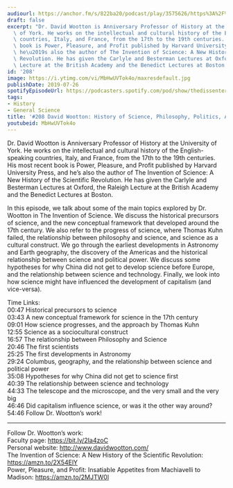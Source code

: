 ```yaml
---
audiourl: https://anchor.fm/s/822ba20/podcast/play/3575626/https%3A%2F%2Fd3ctxlq1ktw2nl.cloudfront.net%2Fproduction%2F2019-5-15%2F17013287-44100-2-f4c968931f114.m4a
draft: false
excerpt: "Dr. David Wootton is Anniversary Professor of History at the University\
  \ of York. He works on the intellectual and cultural history of the English-speaking\
  \ countries, Italy, and France, from the 17th to the 19th centuries. His most recent\
  \ book is Power, Pleasure, and Profit published by Harvard University Press, and\
  \ he\u2019s also the author of The Invention of Science: A New History of the Scientific\
  \ Revolution. He has given the Carlyle and Besterman Lectures at Oxford, the Raleigh\
  \ Lecture at the British Academy and the Benedict Lectures at Boston."
id: '208'
image: https://i.ytimg.com/vi/MbHwUVTok4o/maxresdefault.jpg
publishDate: 2019-07-26
spotifyEpisodeUrl: https://podcasters.spotify.com/pod/show/thedissenter/episodes/208-David-Wootton-History-of-Science--Philosophy--Politics--And-Capitalism-e4bkca
tags:
- History
- General Science
title: '#208 David Wootton: History of Science, Philosophy, Politics, And Capitalism'
youtubeid: MbHwUVTok4o
---
```

<div class="timelinks">

Dr. David Wootton is Anniversary Professor of History at the University of York. He works on the intellectual and cultural history of the English-speaking countries, Italy, and France, from the 17th to the 19th centuries. His most recent book is Power, Pleasure, and Profit published by Harvard University Press, and he’s also the author of The Invention of Science: A New History of the Scientific Revolution. He has given the Carlyle and Besterman Lectures at Oxford, the Raleigh Lecture at the British Academy and the Benedict Lectures at Boston.

In this episode, we talk about some of the main topics explored by Dr. Wootton in The Invention of Science. We discuss the historical precursors of science, and the new conceptual framework that developed around the 17th century. We also refer to the progress of science, where Thomas Kuhn failed, the relationship between philosophy and science, and science as a cultural construct. We go through the earliest developments in Astronomy and Earth geography, the discovery of the Americas and the historical relationship between science and political power. We discuss some hypotheses for why China did not get to develop science before Europe, and the relationship between science and technology. Finally, we look into how science might have influenced the development of capitalism (and vice-versa).

Time Links:  
<time>00:47</time> Historical precursors to science  
<time>03:43</time> A new conceptual framework for science in the 17th century  
<time>09:01</time> How science progresses, and the approach by Thomas Kuhn                                   
<time>12:55</time> Science as a sociocultural construct  
<time>16:57</time> The relationship between Philosophy and Science  
<time>20:46</time> The first scientists  
<time>25:25</time> The first developments in Astronomy  
<time>29:24</time> Columbus, geography, and the relationship between science and political power  
<time>35:08</time> Hypotheses for why China did not get to science first  
<time>40:39</time> The relationship between science and technology  
<time>44:33</time> The telescope and the microscope, and the very small and the very big  
<time>46:46</time> Did capitalism influence science, or was it the other way around?  
<time>54:46</time> Follow Dr. Wootton’s work!

---

Follow Dr. Wootton’s work:  
Faculty page: https://bit.ly/2Ia4zoC  
Personal website: http://www.davidwootton.com/  
The Invention of Science: A New History of the Scientific Revolution: https://amzn.to/2X54ElY  
Power, Pleasure, and Profit: Insatiable Appetites from Machiavelli to Madison: https://amzn.to/2MJTW0l
</div>

